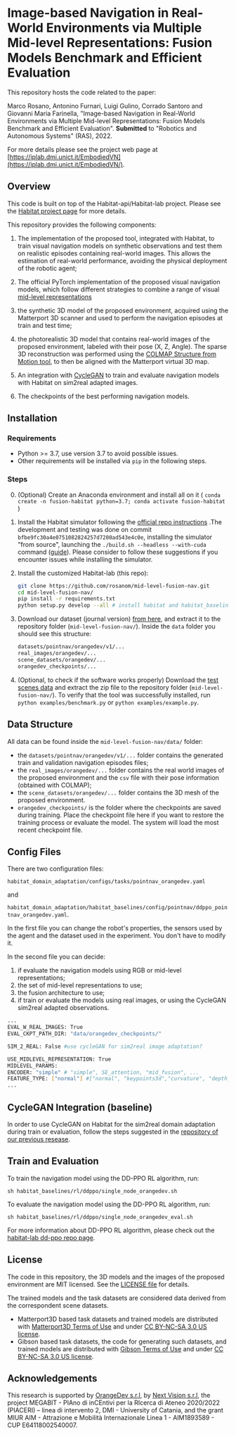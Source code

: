 # Image-based Navigation in Real-World Environments via Multiple Mid-level Representations: Fusion Models Benchmark and Efficient Evaluation
This repository hosts the code related to the paper:

Marco Rosano, Antonino Furnari, Luigi Gulino, Corrado Santoro and Giovanni Maria Farinella, "Image-based Navigation in Real-World Environments via Multiple Mid-level Representations: Fusion Models Benchmark and Efficient Evaluation". <b>Submitted</b> to "Robotics and Autonomous Systems" (RAS), 2022.

For more details please see the project web page at [https://iplab.dmi.unict.it/EmbodiedVN](https://iplab.dmi.unict.it/EmbodiedVN/).



## Overview
This code is built on top of the Habitat-api/Habitat-lab project. Please see the [Habitat project page](https://github.com/facebookresearch/habitat-lab) for more details.

This repository provides the following components:

1. The implementation of the proposed tool, integrated with Habitat, to train visual navigation models on synthetic observations and test them on realistic episodes containing real-world images. This allows the estimation of real-world performance, avoiding the physical deployment of the robotic agent;

2. The official PyTorch implementation of the proposed visual navigation models, which follow different strategies to combine a range of visual [mid-level representations](https://github.com/alexsax/midlevel-reps)

3. the synthetic 3D model of the proposed environment, acquired using the Matterport 3D scanner and used to perform the navigation episodes at train and test time;

4. the photorealistic 3D model that contains real-world images of the proposed environment, labeled with their pose (X, Z, Angle). The sparse 3D reconstruction was performed using the [COLMAP Structure from Motion tool](https://colmap.github.io/), to then be aligned with the Matterport virtual 3D map.

5. An integration with [CycleGAN](https://github.com/junyanz/pytorch-CycleGAN-and-pix2pix) to train and evaluate navigation models with Habitat on sim2real adapted images.

6. The checkpoints of the best performing navigation models.



## Installation

### Requirements

* Python >= 3.7, use version 3.7 to avoid possible issues.
* Other requirements will be installed via `pip` in the following steps.

### Steps

0. (Optional) Create an Anaconda environment and install all on it ( `conda create -n fusion-habitat python=3.7; conda activate fusion-habitat` )

1. Install the Habitat simulator following the [official repo instructions](https://github.com/facebookresearch/habitat-sim/) .The development and testing was done on commit `bfbe9fc30a4e0751082824257d7200ad543e4c0e`, installing the simulator "from source", launching the `./build.sh --headless --with-cuda` command ([guide](https://github.com/facebookresearch/habitat-sim/blob/master/BUILD_FROM_SOURCE.md)). Please consider to follow these suggestions if you encounter issues while installing the simulator.

2. Install the customized Habitat-lab (this repo):
	```bash
	git clone https://github.com/rosanom/mid-level-fusion-nav.git
	cd mid-level-fusion-nav/
	pip install -r requirements.txt
	python setup.py develop --all # install habitat and habitat_baselines

	```

3. Download our dataset (journal version) [from here](https://iplab.dmi.unict.it/EmbodiedVN/), and extract it to the repository folder (`mid-level-fusion-nav/`). Inside the `data` folder you should see this structure:
	```bash
	datasets/pointnav/orangedev/v1/...
	real_images/orangedev/...
	scene_datasets/orangedev/...
	orangedev_checkpoints/...

	```

4. (Optional, to check if the software works properly) Download the [test scenes data](http://dl.fbaipublicfiles.com/habitat/habitat-test-scenes.zip) and extract the zip file to the repository folder (`mid-level-fusion-nav/`). To verify that the tool was successfully installed, run  `python examples/benchmark.py` or `python examples/example.py`.



## Data Structure

All data can be found inside the `mid-level-fusion-nav/data/` folder:
* the `datasets/pointnav/orangedev/v1/...` folder contains the generated train and validation navigation episodes files;
* the `real_images/orangedev/...` folder contains the real world images of the proposed environment and the `csv` file with their pose information (obtained with COLMAP);
* the `scene_datasets/orangedev/...` folder contains the 3D mesh of the proposed environment.
* `orangedev_checkpoints/` is the folder where the checkpoints are saved during training. Place the checkpoint file here if you want to restore the training process or evaluate the model. The system will load the most recent checkpoint file.



## Config Files

There are two configuration files:

`habitat_domain_adaptation/configs/tasks/pointnav_orangedev.yaml`

and 

`habitat_domain_adaptation/habitat_baselines/config/pointnav/ddppo_pointnav_orangedev.yaml`.

In the first file you can change the robot's properties, the sensors used by the agent and the dataset used in the experiment. You don't have to modify it.

In the second file you can decide:
1. if evaluate the navigation models using RGB or mid-level representations;
2. the set of mid-level representations to use;
3. the fusion architecture to use;
4. if train or evaluate the models using real images, or using the CycleGAN sim2real adapted observations.
```bash
...
EVAL_W_REAL_IMAGES: True
EVAL_CKPT_PATH_DIR: "data/orangedev_checkpoints/"

SIM_2_REAL: False #use cycleGAN for sim2real image adaptation?

USE_MIDLEVEL_REPRESENTATION: True
MIDLEVEL_PARAMS:
ENCODER: "simple" # "simple", SE_attention, "mid_fusion", ...
FEATURE_TYPE: ["normal"] #["normal", "keypoints3d","curvature", "depth_zbuffer"]
...
```

## CycleGAN Integration (baseline)

In order to use CycleGAN on Habitat for the sim2real domain adaptation during train or evaluation, follow the steps suggested in the [repository of our previous resease](https://github.com/rosanom/habitat-domain-adaptation).



## Train and Evaluation

To train the navigation model using the DD-PPO RL algorithm, run:

`sh habitat_baselines/rl/ddppo/single_node_orangedev.sh`

To evaluate the navigation model using the DD-PPO RL algorithm, run:

`sh habitat_baselines/rl/ddppo/single_node_orangedev_eval.sh`

For more information about DD-PPO RL algorithm, please check out the [habitat-lab dd-ppo repo page](https://github.com/facebookresearch/habitat-lab/tree/master/habitat_baselines/rl/ddppo).



## License
The code in this repository, the 3D models and the images of the proposed environment are MIT licensed. See the [LICENSE file](LICENSE) for details.

The trained models and the task datasets are considered data derived from the correspondent scene datasets.
- Matterport3D based task datasets and trained models are distributed with [Matterport3D Terms of Use](http://kaldir.vc.in.tum.de/matterport/MP_TOS.pdf) and under [CC BY-NC-SA 3.0 US license](https://creativecommons.org/licenses/by-nc-sa/3.0/us/).
- Gibson based task datasets, the code for generating such datasets, and trained models are distributed with [Gibson Terms of Use](https://storage.googleapis.com/gibson_material/Agreement%20GDS%2006-04-18.pdf) and under [CC BY-NC-SA 3.0 US license](https://creativecommons.org/licenses/by-nc-sa/3.0/us/).

<!--
## Citation
If you use the code/data of this repository in your research, please cite the paper:

```
@inproceedings{rosano2020fusion,
  title={Image-based Navigation in Real-World Environments via Multiple Mid-level Representations: Fusion Models Benchmark and Efficient Evaluation},
  author={Rosano, Marco and Furnari, Antonino and Gulino, Luigi and Santoro, Corrado and Farinella, Giovanni Maria},
  booktitle={Robotics and Autonomous Systems (RAS)}
  year={2022}
}
```
-->


## Acknowledgements

This research is supported by [OrangeDev s.r.l](https://www.orangedev.it/), by [Next Vision s.r.l](https://www.nextvisionlab.it/), the project MEGABIT - PIAno di inCEntivi per la RIcerca di Ateneo 2020/2022 (PIACERI) – linea di intervento 2, DMI - University of Catania, and the grant MIUR AIM - Attrazione e Mobilità Internazionale Linea 1 - AIM1893589 - CUP E64118002540007.
